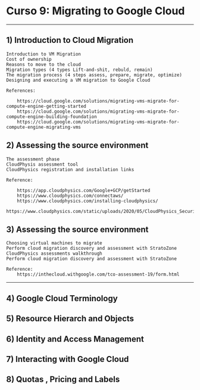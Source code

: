 # Curso 9: Migrating to Google Cloud

---

## 1) Introduction to Cloud Migration

    Introduction to VM Migration
    Cost of ownership
    Reasons to move to the cloud
    Migration types (4 types Lift-and-shit, rebuld, remain)
    The migration process (4 steps assess, prepare, migrate, optimize)
    Designing and executing a VM migration to Google Cloud

    References:

        https://cloud.google.com/solutions/migrating-vms-migrate-for-compute-engine-getting-started
        https://cloud.google.com/solutions/migrating-vms-migrate-for-compute-engine-building-foundation
        https://cloud.google.com/solutions/migrating-vms-migrate-for-compute-engine-migrating-vms

## 2) Assessing the source environment

    The assessment phase
    CloudPhysis assessment tool
    CloudPhysics registration and installation links

    Reference:

        https://app.cloudphysics.com/Google+GCP/getStarted
        https://www.cloudphysics.com/connectaws/
        https://www.cloudphysics.com/installing-cloudphysics/
        https://www.cloudphysics.com/static/uploads/2020/05/CloudPhysics_Security_FAQ_2020.pdf

## 3) Assessing the source environment
    Choosing virtual machines to migrate
    Perform cloud migration discovery and assessment with StratoZone
    CloudPhysics assessments walkthrough
    Perform cloud migration discovery and assessment with StratoZone

    Reference:
        https://inthecloud.withgoogle.com/tco-assessment-19/form.html

---

## 4) Google Cloud Terminology

## 5) Resource Hierarch and Objects

## 6) Identity and Access Management

## 7) Interacting with Google Cloud

## 8) Quotas , Pricing and Labels
